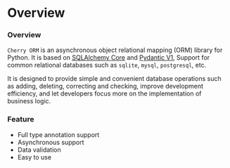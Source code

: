 # Overview

### Overview

`Cherry ORM` is an asynchronous object relational mapping (ORM) library for Python. It is based on [SQLAlchemy Core](https://www.sqlalchemy.org/) and [Pydantic V1](https://docs.pydantic.dev/1.10/), Support for common relational databases such as `sqlite`, `mysql`, `postgresql`, etc.

It is designed to provide simple and convenient database operations such as adding, deleting, correcting and checking, improve development efficiency, and let developers focus more on the implementation of business logic.

### Feature

- Full type annotation support
- Asynchronous support
- Data validation
- Easy to use
